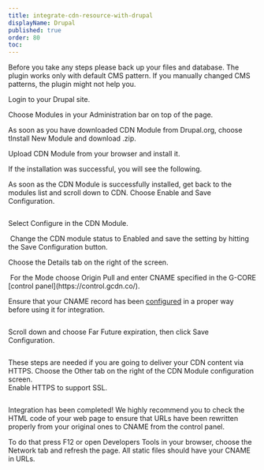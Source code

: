 ```yaml
---
title: integrate-cdn-resource-with-drupal
displayName: Drupal
published: true
order: 80
toc:
---
```

Before you take any steps please back up your files and database. The plugin works only with default CMS pattern. If you manually changed CMS patterns, the plugin might not help you.

Login to your Drupal site.  
<img src="https://support.gcore.com/hc/ru/article_attachments/115000108205/1.png" alt="">

Choose Modules in your Administration bar on top of the page.  
<img src="https://support.gcore.com/hc/ru/article_attachments/115000108225/2.png" alt="">

As soon as you have downloaded CDN Module from Drupal.org, choose tInstall New Module and download .zip.  
<img src="https://support.gcore.com/hc/ru/article_attachments/115000108245/3.png" alt="">  
  
Upload CDN Module from your browser and install it.  
<img src="https://support.gcore.com/hc/ru/article_attachments/115000103169/4.png" alt="">  
  
If the installation was successful, you will see the following.  
<img src="https://support.gcore.com/hc/ru/article_attachments/115000102709/5.png" alt="">  
  
As soon as the CDN Module is successfully installed, get back to the modules list and scroll down to CDN. Choose Enable and Save Configuration.

<img src="https://support.gcore.com/hc/ru/article_attachments/115000102749/6.png" alt="">

Select Configure in the CDN Module.

<img src="https://support.gcore.com/hc/ru/article_attachments/115000102769/7.png" alt="">  
Change the CDN module status to Enabled and save the setting by hitting the Save Configuration button.

<img src="https://support.gcore.com/hc/ru/article_attachments/115000108285/8.png" alt="">

Choose the Details tab on the right of the screen.

<img src="https://support.gcore.com/hc/ru/article_attachments/115000108325/9.png" alt="">  
For the Mode choose Origin Pull and enter CNAME specified in the G-CORE [control panel](https://control.gcdn.co/).

Ensure that your CNAME record has been [configured](https://support.gcore.com/hc/en-us/articles/213969769-%D0%A1NAME) in a proper way before using it for integration.  
  
<img src="https://support.gcore.com/hc/ru/article_attachments/115000102869/10.PNG" alt="">

Scroll down and choose Far Future expiration, then click Save Configuration.

<img src="https://support.gcore.com/hc/ru/article_attachments/115000108425/11.png" alt="">

These steps are needed if you are going to deliver your CDN content via HTTPS. Choose the Other tab on the right of the CDN Module configuration screen.  
<img src="https://support.gcore.com/hc/ru/article_attachments/115000102969/12.png" alt="">  
Enable HTTPS to support SSL.

<img src="https://support.gcore.com/hc/ru/article_attachments/115000102989/13.png" alt="">

Integration has been completed! We highly recommend you to check the HTML code of your web page to ensure that URLs have been rewritten properly from your original ones to CNAME from the control panel.

To do that press F12 or open Developers Tools in your browser, choose the Network tab and refresh the page. All static files should have your CNAME in URLs.